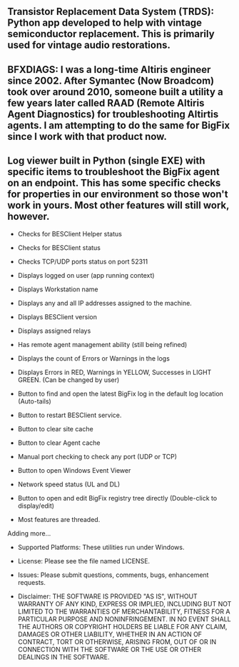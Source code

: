 ## Transistor Replacement Data System (TRDS): Python app developed to help with vintage semiconductor replacement. This is primarily used for vintage audio restorations.


## BFXDIAGS:  I was a long-time Altiris engineer since 2002. After Symantec (Now Broadcom) took over around 2010, someone built a utility a few years later called RAAD (Remote Altiris Agent Diagnostics) for troubleshooting Altirtis agents. I am attempting to do the same for BigFix since I work with that product now.

## Log viewer built in Python (single EXE) with specific items to troubleshoot the BigFix agent on an endpoint. This has some specific checks for properties in our environment so those won't work in yours. Most other features will still work, however.

*  Checks for BESClient Helper status

* Checks for BESClient status

* Checks TCP/UDP ports status on port 52311

* Displays logged on user (app running context)

* Displays Workstation name

* Displays any and all IP addresses assigned to the machine.

* Displays BESClient version

* Displays assigned relays

* Has remote agent management ability (still being refined)

* Displays the count of Errors or Warnings in the logs

* Displays Errors in RED, Warnings in  YELLOW, Successes in LIGHT GREEN. (Can be changed by user)

* Button to find and open the latest BigFix log in the default log location (Auto-tails)

* Button to restart BESClient service.

* Button to clear site cache

* Button to clear Agent cache

* Manual port checking to check any port (UDP or TCP)

* Button to open Windows Event Viewer

* Network speed status (UL and DL)

* Button to open and edit BigFix registry tree directly (Double-click to display/edit)

* Most features are threaded.

Adding  more...

* Supported Platforms:
These utilities run under Windows.

* License:
Please see the file named LICENSE.

* Issues:
Please submit questions, comments, bugs, enhancement requests.

* Disclaimer:
THE SOFTWARE IS PROVIDED "AS IS", WITHOUT WARRANTY OF ANY KIND, EXPRESS OR IMPLIED, INCLUDING BUT NOT LIMITED TO THE WARRANTIES OF MERCHANTABILITY, FITNESS FOR A PARTICULAR PURPOSE AND NONINFRINGEMENT. IN NO EVENT SHALL THE AUTHORS OR COPYRIGHT HOLDERS BE LIABLE FOR ANY CLAIM, DAMAGES OR OTHER LIABILITY, WHETHER IN AN ACTION OF CONTRACT, TORT OR OTHERWISE, ARISING FROM, OUT OF OR IN CONNECTION WITH THE SOFTWARE OR THE USE OR OTHER DEALINGS IN THE SOFTWARE.
